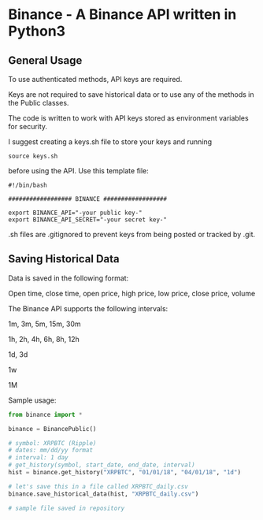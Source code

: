 # Binance - A Binance API written in Python3

## General Usage

To use authenticated methods, API keys are required.

Keys are not required to save historical data or to use any of the methods in
the Public classes.

The code is written to work with API keys stored as environment variables for security.

I suggest creating a keys.sh file to store your keys and running

```shell
source keys.sh
```

before using the API. Use this template file:

```shell
#!/bin/bash

################## BINANCE ##################

export BINANCE_API="-your public key-"
export BINANCE_API_SECRET="-your secret key-"
```

.sh files are .gitignored to prevent keys from being posted or tracked by .git.

## Saving Historical Data

Data is saved in the following format:

Open time, close time, open price, high price, low price, close price, volume


The Binance API supports the following intervals:

1m, 3m, 5m, 15m, 30m

1h, 2h, 4h, 6h, 8h, 12h

1d, 3d

1w

1M

Sample usage:

```python
from binance import *

binance = BinancePublic()

# symbol: XRPBTC (Ripple)
# dates: mm/dd/yy format
# interval: 1 day
# get_history(symbol, start_date, end_date, interval)
hist = binance.get_history("XRPBTC", "01/01/18", "04/01/18", "1d")

# let's save this in a file called XRPBTC_daily.csv
binance.save_historical_data(hist, "XRPBTC_daily.csv")

# sample file saved in repository
```
